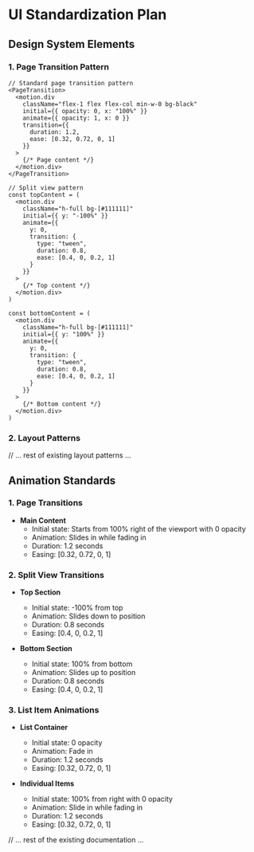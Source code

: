 # UI Standardization Plan

## Design System Elements

### 1. Page Transition Pattern
```tsx
// Standard page transition pattern
<PageTransition>
  <motion.div 
    className="flex-1 flex flex-col min-w-0 bg-black"
    initial={{ opacity: 0, x: "100%" }}
    animate={{ opacity: 1, x: 0 }}
    transition={{
      duration: 1.2,
      ease: [0.32, 0.72, 0, 1]
    }}
  >
    {/* Page content */}
  </motion.div>
</PageTransition>

// Split view pattern
const topContent = (
  <motion.div 
    className="h-full bg-[#111111]"
    initial={{ y: "-100%" }}
    animate={{ 
      y: 0,
      transition: {
        type: "tween",
        duration: 0.8,
        ease: [0.4, 0, 0.2, 1]
      }
    }}
  >
    {/* Top content */}
  </motion.div>
)

const bottomContent = (
  <motion.div 
    className="h-full bg-[#111111]"
    initial={{ y: "100%" }}
    animate={{ 
      y: 0,
      transition: {
        type: "tween",
        duration: 0.8,
        ease: [0.4, 0, 0.2, 1]
      }
    }}
  >
    {/* Bottom content */}
  </motion.div>
)
```

### 2. Layout Patterns
// ... rest of existing layout patterns ...

## Animation Standards

### 1. Page Transitions
- **Main Content**
  - Initial state: Starts from 100% right of the viewport with 0 opacity
  - Animation: Slides in while fading in
  - Duration: 1.2 seconds
  - Easing: [0.32, 0.72, 0, 1]

### 2. Split View Transitions
- **Top Section**
  - Initial state: -100% from top
  - Animation: Slides down to position
  - Duration: 0.8 seconds
  - Easing: [0.4, 0, 0.2, 1]

- **Bottom Section**
  - Initial state: 100% from bottom
  - Animation: Slides up to position
  - Duration: 0.8 seconds
  - Easing: [0.4, 0, 0.2, 1]

### 3. List Item Animations
- **List Container**
  - Initial state: 0 opacity
  - Animation: Fade in
  - Duration: 1.2 seconds
  - Easing: [0.32, 0.72, 0, 1]

- **Individual Items**
  - Initial state: 100% from right with 0 opacity
  - Animation: Slide in while fading in
  - Duration: 1.2 seconds
  - Easing: [0.32, 0.72, 0, 1]

// ... rest of the existing documentation ... 